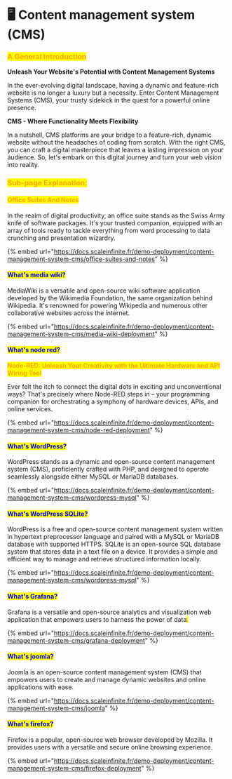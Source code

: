 # 🖥 Content management system (CMS)

### <mark style="color:orange;">**A General Introduction**</mark>

**Unleash Your Website's Potential with Content Management Systems**

In the ever-evolving digital landscape, having a dynamic and feature-rich website is no longer a luxury but a necessity. Enter Content Management Systems (CMS), your trusty sidekick in the quest for a powerful online presence.&#x20;

**CMS - Where Functionality Meets Flexibility**

In a nutshell, CMS platforms are your bridge to a feature-rich, dynamic website without the headaches of coding from scratch. With the right CMS, you can craft a digital masterpiece that leaves a lasting impression on your audience. So, let's embark on this digital journey and turn your web vision into reality.

### <mark style="color:orange;">Sub-page Explanation:</mark>

#### <mark style="color:orange;">Office Suites And Notes</mark>

In the realm of digital productivity, an office suite stands as the Swiss Army knife of software packages. It's your trusted companion, equipped with an array of tools ready to tackle everything from word processing to data crunching and presentation wizardry.

{% embed url="https://docs.scaleinfinite.fr/demo-deployment/content-management-system-cms/office-suites-and-notes" %}

#### <mark style="color:blue;">What's media wiki?</mark>

MediaWiki is a versatile and open-source wiki software application developed by the Wikimedia Foundation, the same organization behind Wikipedia. It's renowned for powering Wikipedia and numerous other collaborative websites across the internet.

{% embed url="https://docs.scaleinfinite.fr/demo-deployment/content-management-system-cms/media-wiki-deployment" %}

#### <mark style="color:blue;">What's node red?</mark>

<mark style="color:orange;">**Node-RED: Unleash Your Creativity with the Ultimate Hardware and API Wiring Tool**</mark>

Ever felt the itch to connect the digital dots in exciting and unconventional ways? That's precisely where Node-RED steps in – your programming companion for orchestrating a symphony of hardware devices, APIs, and online services.

{% embed url="https://docs.scaleinfinite.fr/demo-deployment/content-management-system-cms/node-red-deployment" %}

#### <mark style="color:blue;">What's WordPress?</mark>

WordPress stands as a dynamic and open-source content management system (CMS), proficiently crafted with PHP, and designed to operate seamlessly alongside either MySQL or MariaDB databases.&#x20;

{% embed url="https://docs.scaleinfinite.fr/demo-deployment/content-management-system-cms/wordpress-mysql" %}

#### <mark style="color:blue;">What's WordPress SQLite?</mark>

WordPress is a free and open-source content management system written in hypertext preprocessor language and paired with a MySQL or MariaDB database with supported HTTPS. SQLite is an open-source SQL database system that stores data in a text file on a device. It provides a simple and efficient way to manage and retrieve structured information locally.

{% embed url="https://docs.scaleinfinite.fr/demo-deployment/content-management-system-cms/wordpress-mysql" %}

#### <mark style="color:blue;">What's Grafana?</mark>

Grafana is a versatile and open-source analytics and visualization web application that empowers users to harness the power of data<mark style="color:orange;">.</mark>&#x20;

{% embed url="https://docs.scaleinfinite.fr/demo-deployment/content-management-system-cms/grafana-deployment" %}

#### <mark style="color:blue;">What's joomla?</mark>

Joomla is an open-source content management system (CMS) that empowers users to create and manage dynamic websites and online applications with ease.

{% embed url="https://docs.scaleinfinite.fr/demo-deployment/content-management-system-cms/joomla" %}

#### <mark style="color:blue;">What's firefox?</mark>

Firefox is a popular, open-source web browser developed by Mozilla. It provides users with a versatile and secure online browsing experience.&#x20;

{% embed url="https://docs.scaleinfinite.fr/demo-deployment/content-management-system-cms/firefox-deployment" %}
